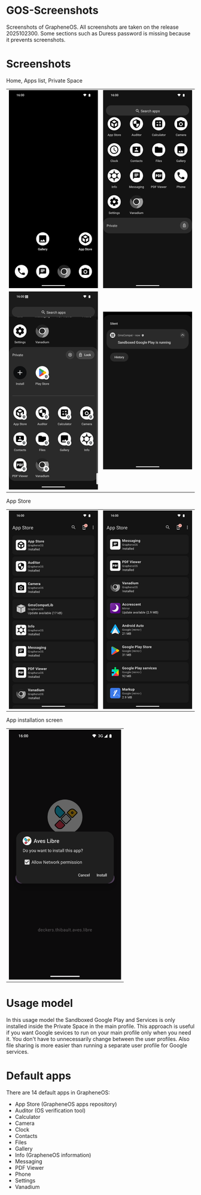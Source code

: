 # GOS-Screenshots
Screenshots of GrapheneOS. All screenshots are taken on the release 2025102300. Some sections such as Duress password is missing because it prevents screenshots.

# Screenshots

Home, Apps list, Private Space
<table>
  <tr>
    <td>
      <img alt="Home" src="https://raw.githubusercontent.com/tissue25/GOS-Screenshots/refs/heads/main/Home.png" width="300">
    </td>
    <td>
      <img alt="Apps_list" src="https://raw.githubusercontent.com/tissue25/GOS-Screenshots/refs/heads/main/Apps_list.png" width="300">
    </td>
  </tr>
  <tr>
    <td>
      <img alt="PS" src="https://raw.githubusercontent.com/tissue25/GOS-Screenshots/refs/heads/main/Private_space-Sandboxed_Google_Play.png" width="300">
    </td>
    <td>
      <img alt="PS" src="https://raw.githubusercontent.com/tissue25/GOS-Screenshots/refs/heads/main/Private_space-Sandboxed_Google_Play-GmsCompat_Notification.png" width="300">
    </td>
  </tr>
</table>

App Store
<table>
  <tr>
    <td>
      <img alt="App_Store-01" src="https://raw.githubusercontent.com/tissue25/GOS-Screenshots/refs/heads/main/App_Store-01.png" width="300">
    </td>
    <td>
      <img alt="App_Store-02" src="https://raw.githubusercontent.com/tissue25/GOS-Screenshots/refs/heads/main/App_Store-02.png" width="300">
    </td>
  </tr>
</table>

App installation screen
<table>
  <tr>
    <td>
      <img alt="App_installation_screen" src="https://raw.githubusercontent.com/tissue25/GOS-Screenshots/refs/heads/main/App_installation_screen.png" width="300">
    </td>
  </tr>
</table>

# Usage model

In this usage model the Sandboxed Google Play and Services is only installed inside the Private Space in the main profile. This approach is useful if you want Google sevices to run on your main profile only when you need it. You don't have to unnecessarily change between the user profiles. Also file sharing is more easier than running a separate user profile for Google services. 

# Default apps 
There are 14 default apps in GrapheneOS:
- App Store (GrapheneOS apps repository)
- Auditor (OS verification tool)
- Calculator
- Camera
- Clock
- Contacts
- Files
- Gallery
- Info (GrapheneOS information)
- Messaging
- PDF Viewer
- Phone
- Settings
- Vanadium
